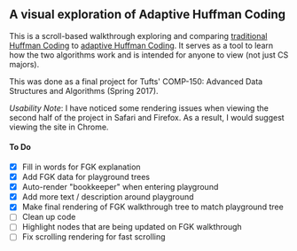 ## A visual exploration of Adaptive Huffman Coding

This is a scroll-based walkthrough exploring and comparing [traditional Huffman Coding](https://en.wikipedia.org/wiki/Huffman_coding) to [adaptive Huffman Coding](https://en.wikipedia.org/wiki/Adaptive_Huffman_coding). It serves as a tool to learn how the two algorithms work and is intended for anyone to view (not just CS majors).

This was done as a final project for Tufts' COMP-150: Advanced Data Structures and Algorithms (Spring 2017).

*Usability Note*: I have noticed some rendering issues when viewing the second half of the project in Safari and Firefox. As a result, I would suggest viewing the site in Chrome.

#### To Do

- [x] Fill in words for FGK explanation
- [x] Add FGK data for playground trees
- [x] Auto-render "bookkeeper" when entering playground
- [x] Add more text / description around playground
- [x] Make final rendering of FGK walkthrough tree to match playground tree
- [ ] Clean up code
- [ ] Highlight nodes that are being updated on FGK walkthrough
- [ ] Fix scrolling rendering for fast scrolling
